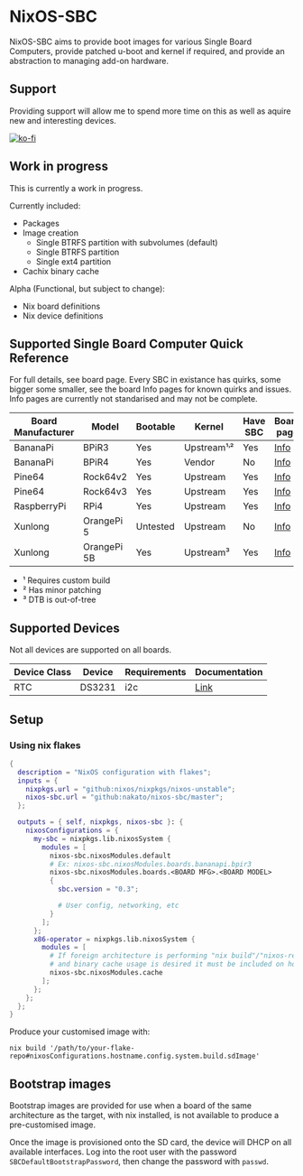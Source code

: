 # NixOS-SBC

NixOS-SBC aims to provide boot images for various Single Board Computers,
provide patched u-boot and kernel if required, and provide an abstraction
to managing add-on hardware.


## Support

Providing support will allow me to spend more time on this as well as aquire
new and interesting devices.

[![ko-fi](https://ko-fi.com/img/githubbutton_sm.svg)](https://ko-fi.com/nakatoio)


## Work in progress

This is currently a work in progress.

Currently included:
 * Packages
 * Image creation
   * Single BTRFS partition with subvolumes (default)
   * Single BTRFS partition
   * Single ext4 partition
 * Cachix binary cache

Alpha (Functional, but subject to change):
 * Nix board definitions
 * Nix device definitions


## Supported Single Board Computer Quick Reference

For full details, see board page.  Every SBC in existance has quirks, some bigger some smaller, see the board Info pages for known quirks and issues.
Info pages are currently not standarised and may not be complete.

| Board Manufacturer | Model           | Bootable | Kernel      | Have SBC | Board page |
| ------------------ | --------------- | -------- | ----------- | -------- | ---------- |
| BananaPi           | BPiR3           | Yes      | Upstream¹˒² | Yes      | [Info](/modules/boards/bananapi/bpir3/info.md) |
| BananaPi           | BPiR4           | Yes      | Vendor      | No       | [Info](/modules/boards/bananapi/bpir4/info.md) |
| Pine64             | Rock64v2        | Yes      | Upstream    | Yes      | [Info](/modules/boards/pine64/rock64/info.md) |
| Pine64             | Rock64v3        | Yes      | Upstream    | Yes      | [Info](/modules/boards/pine64/rock64/info.md) |
| RaspberryPi        | RPi4            | Yes      | Upstream    | Yes      | [Info](/modules/boards/raspberrypi/rpi4/info.md) |
| Xunlong            | OrangePi 5      | Untested | Upstream    | No       | [Info](/modules/boards/xunlong/opi5/info.md) |
| Xunlong            | OrangePi 5B     | Yes      | Upstream³   | Yes      | [Info](/modules/boards/xunlong/opi5/info.md) |

* ¹ Requires custom build
* ² Has minor patching
* ³ DTB is out-of-tree

## Supported Devices

Not all devices are supported on all boards.

| Device Class | Device | Requirements | Documentation |
| ------------ | ------ | ------------ | ------------- |
| RTC          | DS3231 | i2c          | [Link](./lib/devices/rtc/ds3231/README.md) |


## Setup

### Using nix flakes

```nix
{
  description = "NixOS configuration with flakes";
  inputs = {
    nixpkgs.url = "github:nixos/nixpkgs/nixos-unstable";
    nixos-sbc.url = "github:nakato/nixos-sbc/master";
  };

  outputs = { self, nixpkgs, nixos-sbc }: {
    nixosConfigurations = {
      my-sbc = nixpkgs.lib.nixosSystem {
        modules = [
          nixos-sbc.nixosModules.default
          # Ex: nixos-sbc.nixosModules.boards.bananapi.bpir3
          nixos-sbc.nixosModules.boards.<BOARD MFG>.<BOARD MODEL>
          {
            sbc.version = "0.3";

            # User config, networking, etc
          }
        ];
      };
      x86-operator = nixpkgs.lib.nixosSystem {
        modules = [
          # If foreign architecture is performing "nix build"/"nixos-rebuild" commands targeting SBC
          # and binary cache usage is desired it must be included on host performing evaluation.
          nixos-sbc.nixosModules.cache
        ];
      };
    };
  };
}
```

Produce your customised image with:
```
nix build '/path/to/your-flake-repo#nixosConfigurations.hostname.config.system.build.sdImage'
```

## Bootstrap images

Bootstrap images are provided for use when a board of the same architecture
as the target, with nix installed, is not available to produce a pre-customised
image.

Once the image is provisioned onto the SD card, the device will DHCP on all
available interfaces.  Log into the root user with the password
`SBCDefaultBootstrapPassword`, then change the password with `passwd`.
